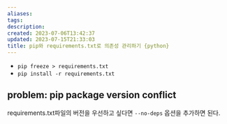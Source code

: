 ```yaml
---
aliases: 
tags: 
description:
created: 2023-07-06T13:42:37
updated: 2023-07-15T21:33:03
title: pip와 requirements.txt로 의존성 관리하기 {python}
---
```

- `pip freeze > requirements.txt`
- `pip install -r requirements.txt`

## problem: pip package version conflict

requirements.txt파일의 버전을 우선하고 싶다면 `--no-deps` 옵션을 추가하면 된다.
